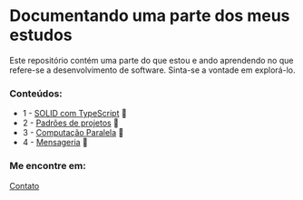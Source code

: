 # Documentando uma parte dos meus estudos

Este repositório contém uma parte do que estou e ando aprendendo no que refere-se a desenvolvimento de software.
Sinta-se a vontade em explorá-lo. 

### Conteúdos:
* 1 - [SOLID com TypeScript](SOLID-TS) :file_folder:
* 2 - [Padrões de projetos](DesignPatterns) :file_folder:
* 3 - [Computação Paralela](ComputacaoParalela) :file_folder:
* 4 - [Mensageria](mensageria) :file_folder:


### Me encontre em: 

[Contato](https://linktr.ee/juliomiguel)



